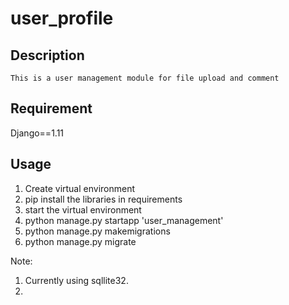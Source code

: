user_profile
============


## Description
	This is a user management module for file upload and comment
 


## Requirement

Django==1.11

## Usage

1. Create virtual environment
2. pip install the libraries in requirements
3. start the virtual environment
4. python manage.py startapp 'user_management'
5. python manage.py makemigrations
6. python manage.py migrate


Note:

1. Currently using sqllite32.
2. 
